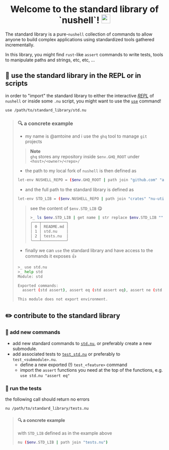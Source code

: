 <h1 align="center">
  Welcome to the standard library of `nushell`!
  <img src="https://media.giphy.com/media/hvRJCLFzcasrR4ia7z/giphy.gif" width="28"></img>
</h1>

The standard library is a pure-`nushell` collection of commands to allow anyone to build
complex applications using standardized tools gathered incrementally.

In this library, you might find `rust`-like `assert` commands to write tests, tools to
manipulate paths and strings, etc, etc, ...

## :toolbox: use the standard library in the REPL or in scripts
in order to "import" the standard library to either the interactive [*REPL*][REPL] of
`nushell` or inside some `.nu` script, you might want to use the
[`use`](https://nushell.sh/commands/docs/use.html) command!
```bash
use /path/to/standard_library/std.nu
```

> ### :mag: a concrete example
> - my name is @amtoine and i use the `ghq` tool to manage `git` projects
> > **Note**  
> > `ghq` stores any repository inside `$env.GHQ_ROOT` under `<host>/<owner>/<repo>/`
> - the path to my local fork of `nushell` is then defined as
> ```bash
> let-env NUSHELL_REPO = ($env.GHQ_ROOT | path join "github.com" "amtoine" "nushell")
> ```
> - and the full path to the standard library is defined as
> ```bash
> let-env STD_LIB = ($env.NUSHELL_REPO | path join "crates" "nu-utils" "standard_library")
> ```
> > see the content of `$env.STD_LIB` :yum:
> > ```bash
> > >_ ls $env.STD_LIB | get name | str replace $env.STD_LIB "" | str trim -l -c "/"
> > ╭───┬───────────╮
> > │ 0 │ README.md │
> > │ 1 │ std.nu    │
> > │ 2 │ tests.nu  │
> > ╰───┴───────────╯
> > ```
> - finally we can `use` the standard library and have access to the commands it exposes :thumbsup:
> ```bash
> >_ use std.nu
> >_ help std
> Module: std
>
> Exported commands:
>   assert (std assert), assert eq (std assert eq), assert ne (std assert ne), match (std match)
>
> This module does not export environment.
> ```

## :pencil2: contribute to the standard library
### :wrench: add new commands
- add new standard commands to [`std.nu`](std.nu), or preferably create a new submodule.
- add associated tests to [`test_std.nu`](tests_std.nu) or preferably to `test_<submodule>.nu`.
    - define a new exported (!) `test_<feature>` command
    - import the `assert` functions you need at the top of the functions, e.g. `use std.nu "assert eq"`

### :test_tube: run the tests
the following call should return no errors
```bash
nu /path/to/standard_library/tests.nu
```

> #### :mag: a concrete example
> with `STD_LIB` defined as in the example above
> ```bash
> nu ($env.STD_LIB | path join "tests.nu")
> ```

[REPL]: https://en.wikipedia.org/wiki/Read%E2%80%93eval%E2%80%93print_loop
